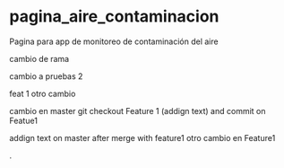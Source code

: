 # pagina_aire_contaminacion
Pagina para app de monitoreo de contaminación del aire

cambio de rama

cambio a pruebas 2

feat 1 
otro cambio 

cambio en master
git checkout Feature 1 (addign text) and commit on Featue1

addign text on master after merge with feature1
otro cambio en Feature1







.